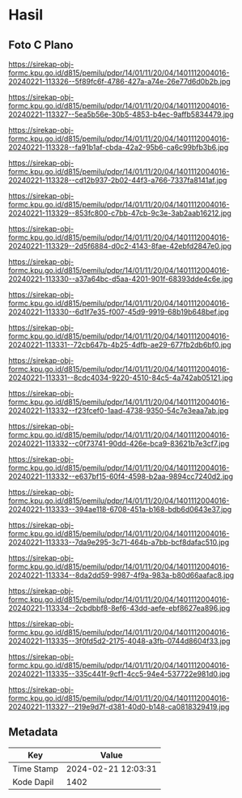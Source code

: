 # Hasil

## Foto C Plano

https://sirekap-obj-formc.kpu.go.id/d815/pemilu/pdpr/14/01/11/20/04/1401112004016-20240221-113326--5f89fc6f-4786-427a-a74e-26e77d6d0b2b.jpg

https://sirekap-obj-formc.kpu.go.id/d815/pemilu/pdpr/14/01/11/20/04/1401112004016-20240221-113327--5ea5b56e-30b5-4853-b4ec-9affb5834479.jpg

https://sirekap-obj-formc.kpu.go.id/d815/pemilu/pdpr/14/01/11/20/04/1401112004016-20240221-113328--fa91b1af-cbda-42a2-95b6-ca6c99bfb3b6.jpg

https://sirekap-obj-formc.kpu.go.id/d815/pemilu/pdpr/14/01/11/20/04/1401112004016-20240221-113328--cd12b937-2b02-44f3-a766-7337fa8141af.jpg

https://sirekap-obj-formc.kpu.go.id/d815/pemilu/pdpr/14/01/11/20/04/1401112004016-20240221-113329--853fc800-c7bb-47cb-9c3e-3ab2aab16212.jpg

https://sirekap-obj-formc.kpu.go.id/d815/pemilu/pdpr/14/01/11/20/04/1401112004016-20240221-113329--2d5f6884-d0c2-4143-8fae-42ebfd2847e0.jpg

https://sirekap-obj-formc.kpu.go.id/d815/pemilu/pdpr/14/01/11/20/04/1401112004016-20240221-113330--a37a64bc-d5aa-4201-901f-68393dde4c6e.jpg

https://sirekap-obj-formc.kpu.go.id/d815/pemilu/pdpr/14/01/11/20/04/1401112004016-20240221-113330--6d1f7e35-f007-45d9-9919-68b19b648bef.jpg

https://sirekap-obj-formc.kpu.go.id/d815/pemilu/pdpr/14/01/11/20/04/1401112004016-20240221-113331--72cb647b-4b25-4dfb-ae29-677fb2db6bf0.jpg

https://sirekap-obj-formc.kpu.go.id/d815/pemilu/pdpr/14/01/11/20/04/1401112004016-20240221-113331--8cdc4034-9220-4510-84c5-4a742ab05121.jpg

https://sirekap-obj-formc.kpu.go.id/d815/pemilu/pdpr/14/01/11/20/04/1401112004016-20240221-113332--f23fcef0-1aad-4738-9350-54c7e3eaa7ab.jpg

https://sirekap-obj-formc.kpu.go.id/d815/pemilu/pdpr/14/01/11/20/04/1401112004016-20240221-113332--c0f73741-90dd-426e-bca9-83621b7e3cf7.jpg

https://sirekap-obj-formc.kpu.go.id/d815/pemilu/pdpr/14/01/11/20/04/1401112004016-20240221-113332--e637bf15-60f4-4598-b2aa-9894cc7240d2.jpg

https://sirekap-obj-formc.kpu.go.id/d815/pemilu/pdpr/14/01/11/20/04/1401112004016-20240221-113333--394ae118-6708-451a-b168-bdb6d0643e37.jpg

https://sirekap-obj-formc.kpu.go.id/d815/pemilu/pdpr/14/01/11/20/04/1401112004016-20240221-113333--7da9e295-3c71-464b-a7bb-bcf8dafac510.jpg

https://sirekap-obj-formc.kpu.go.id/d815/pemilu/pdpr/14/01/11/20/04/1401112004016-20240221-113334--8da2dd59-9987-4f9a-983a-b80d66aafac8.jpg

https://sirekap-obj-formc.kpu.go.id/d815/pemilu/pdpr/14/01/11/20/04/1401112004016-20240221-113334--2cbdbbf8-8ef6-43dd-aefe-ebf8627ea896.jpg

https://sirekap-obj-formc.kpu.go.id/d815/pemilu/pdpr/14/01/11/20/04/1401112004016-20240221-113335--3f0fd5d2-2175-4048-a3fb-0744d8604f33.jpg

https://sirekap-obj-formc.kpu.go.id/d815/pemilu/pdpr/14/01/11/20/04/1401112004016-20240221-113335--335c441f-9cf1-4cc5-94e4-537722e981d0.jpg

https://sirekap-obj-formc.kpu.go.id/d815/pemilu/pdpr/14/01/11/20/04/1401112004016-20240221-113327--219e9d7f-d381-40d0-b148-ca0818329419.jpg


## Metadata

| Key        | Value               |
| ---------- | ------------------- |
| Time Stamp | 2024-02-21 12:03:31 |
| Kode Dapil | 1402                |



